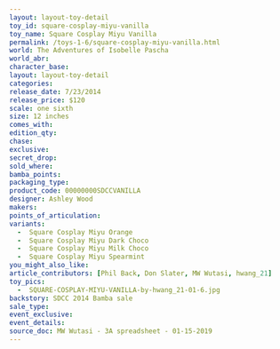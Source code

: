 ```yaml
---
layout: layout-toy-detail 
toy_id: square-cosplay-miyu-vanilla
toy_name: Square Cosplay Miyu Vanilla
permalink: /toys-1-6/square-cosplay-miyu-vanilla.html
world: The Adventures of Isobelle Pascha
world_abr: 
character_base: 
layout: layout-toy-detail
categories: 
release_date: 7/23/2014
release_price: $120 
scale: one sixth
size: 12 inches
comes_with: 
edition_qty: 
chase: 
exclusive: 
secret_drop: 
sold_where: 
bamba_points: 
packaging_type: 
product_code: 00000000SDCCVANILLA
designer: Ashley Wood
makers: 
points_of_articulation: 
variants:  
  -  Square Cosplay Miyu Orange
  -  Square Cosplay Miyu Dark Choco
  -  Square Cosplay Miyu Milk Choco
  -  Square Cosplay Miyu Spearmint
you_might_also_like: 
article_contributors: [Phil Back, Don Slater, MW Wutasi, hwang_21]
toy_pics: 
  -  SQUARE-COSPLAY-MIYU-VANILLA-by-hwang_21-01-6.jpg
backstory: SDCC 2014 Bamba sale
sale_type: 
event_exclusive: 
event_details: 
source_doc: MW Wutasi - 3A spreadsheet - 01-15-2019
---
```

